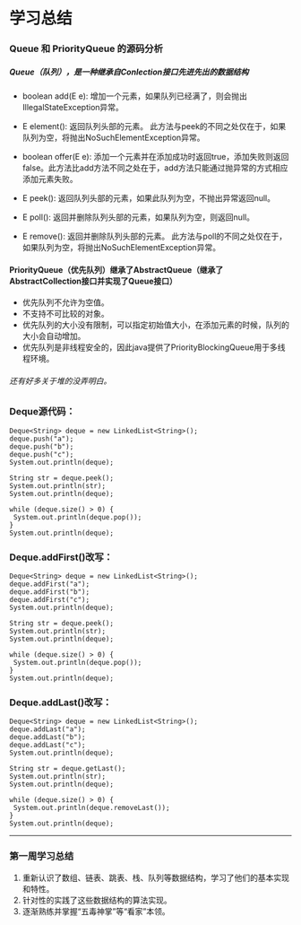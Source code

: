 # 学习总结
### Queue 和 PriorityQueue 的源码分析

#####  Queue（队列），是一种继承自Conlection接口先进先出的数据结构
+ boolean add(E e): 增加一个元素，如果队列已经满了，则会抛出IllegalStateException异常。

+ E element(): 返回队列头部的元素。 此方法与peek的不同之处仅在于，如果队列为空，将抛出NoSuchElementException异常。

+ boolean offer(E e): 添加一个元素并在添加成功时返回true，添加失败则返回false。此方法比add方法不同之处在于，add方法只能通过抛异常的方式相应添加元素失败。

+ E peek(): 返回队列头部的元素，如果此队列为空，不抛出异常返回null。

+ E poll(): 返回并删除队列头部的元素，如果队列为空，则返回null。

+ E remove(): 返回并删除队列头部的元素。 此方法与poll的不同之处仅在于，如果队列为空，将抛出NoSuchElementException异常。
#### PriorityQueue（优先队列）继承了AbstractQueue（继承了AbstractCollection接口并实现了Queue接口）
+ 优先队列不允许为空值。
+ 不支持不可比较的对象。
+ 优先队列的大小没有限制，可以指定初始值大小，在添加元素的时候，队列的大小会自动增加。
+ 优先队列是非线程安全的，因此java提供了PriorityBlockingQueue用于多线程环境。

###### 还有好多关于堆的没弄明白。

### Deque源代码：
```
Deque<String> deque = new LinkedList<String>();
deque.push("a");
deque.push("b");
deque.push("c");
System.out.println(deque);

String str = deque.peek();
System.out.println(str);
System.out.println(deque);

while (deque.size() > 0) {
 System.out.println(deque.pop());
}
System.out.println(deque);
```
### Deque.addFirst()改写：
```
Deque<String> deque = new LinkedList<String>();
deque.addFirst("a");
deque.addFirst("b");
deque.addFirst("c");
System.out.println(deque);

String str = deque.peek();
System.out.println(str);
System.out.println(deque);

while (deque.size() > 0) {
 System.out.println(deque.pop());
}
System.out.println(deque);
```
### Deque.addLast()改写：
```
Deque<String> deque = new LinkedList<String>();
deque.addLast("a");
deque.addLast("b");
deque.addLast("c");
System.out.println(deque);

String str = deque.getLast();
System.out.println(str);
System.out.println(deque);

while (deque.size() > 0) {
 System.out.println(deque.removeLast());
}
System.out.println(deque);
```
---
### 第一周学习总结

1. 重新认识了数组、链表、跳表、栈、队列等数据结构，学习了他们的基本实现和特性。
2. 针对性的实践了这些数据结构的算法实现。
3. 逐渐熟练并掌握“五毒神掌”等“看家”本领。
  

